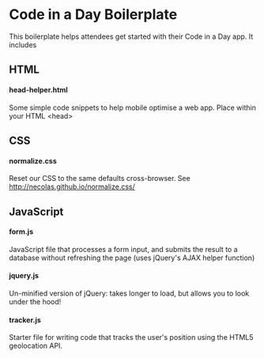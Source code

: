 Code in a Day Boilerplate
=========================

This boilerplate helps attendees get started with their Code in a Day app. It includes

## HTML 

#### head-helper.html

Some simple code snippets to help mobile optimise a web app. Place within your HTML &lt;head&gt;

## CSS

#### normalize.css

Reset our CSS to the same defaults cross-browser. See <http://necolas.github.io/normalize.css/>

## JavaScript

#### form.js

JavaScript file that processes a form input, and submits the result to a database without refreshing the page (uses jQuery's AJAX helper function)

#### jquery.js

Un-minified version of jQuery: takes longer to load, but allows you to look under the hood!

#### tracker.js

Starter file for writing code that tracks the user's position using the HTML5 geolocation API.